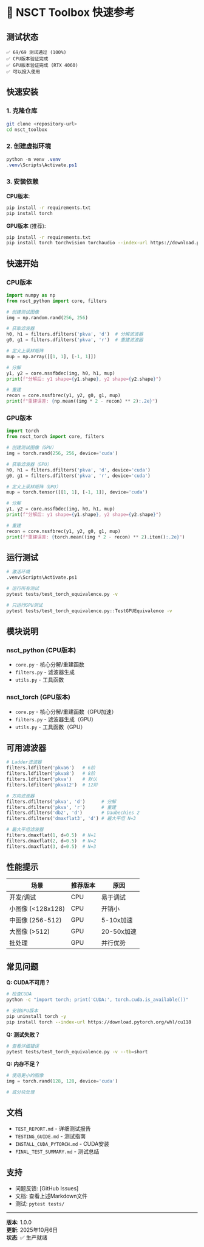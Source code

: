# 🚀 NSCT Toolbox 快速参考

## 测试状态

```
✅ 69/69 测试通过 (100%)
✅ CPU版本验证完成
✅ GPU版本验证完成 (RTX 4060)
✅ 可以投入使用
```

## 快速安装

### 1. 克隆仓库
```bash
git clone <repository-url>
cd nsct_toolbox
```

### 2. 创建虚拟环境
```powershell
python -m venv .venv
.venv\Scripts\Activate.ps1
```

### 3. 安装依赖

**CPU版本**:
```bash
pip install -r requirements.txt
pip install torch
```

**GPU版本** (推荐):
```bash
pip install -r requirements.txt
pip install torch torchvision torchaudio --index-url https://download.pytorch.org/whl/cu118
```

## 快速开始

### CPU版本

```python
import numpy as np
from nsct_python import core, filters

# 创建测试图像
img = np.random.rand(256, 256)

# 获取滤波器
h0, h1 = filters.dfilters('pkva', 'd')  # 分解滤波器
g0, g1 = filters.dfilters('pkva', 'r')  # 重建滤波器

# 定义上采样矩阵
mup = np.array([[1, 1], [-1, 1]])

# 分解
y1, y2 = core.nssfbdec(img, h0, h1, mup)
print(f"分解后: y1 shape={y1.shape}, y2 shape={y2.shape}")

# 重建
recon = core.nssfbrec(y1, y2, g0, g1, mup)
print(f"重建误差: {np.mean((img * 2 - recon) ** 2):.2e}")
```

### GPU版本

```python
import torch
from nsct_torch import core, filters

# 创建测试图像（GPU）
img = torch.rand(256, 256, device='cuda')

# 获取滤波器（GPU）
h0, h1 = filters.dfilters('pkva', 'd', device='cuda')
g0, g1 = filters.dfilters('pkva', 'r', device='cuda')

# 定义上采样矩阵（GPU）
mup = torch.tensor([[1, 1], [-1, 1]], device='cuda')

# 分解
y1, y2 = core.nssfbdec(img, h0, h1, mup)
print(f"分解后: y1 shape={y1.shape}, y2 shape={y2.shape}")

# 重建
recon = core.nssfbrec(y1, y2, g0, g1, mup)
print(f"重建误差: {torch.mean((img * 2 - recon) ** 2).item():.2e}")
```

## 运行测试

```bash
# 激活环境
.venv\Scripts\Activate.ps1

# 运行所有测试
pytest tests/test_torch_equivalence.py -v

# 只运行GPU测试
pytest tests/test_torch_equivalence.py::TestGPUEquivalence -v
```

## 模块说明

### nsct_python (CPU版本)
- `core.py` - 核心分解/重建函数
- `filters.py` - 滤波器生成
- `utils.py` - 工具函数

### nsct_torch (GPU版本)
- `core.py` - 核心分解/重建函数（GPU加速）
- `filters.py` - 滤波器生成（GPU）
- `utils.py` - 工具函数（GPU）

## 可用滤波器

```python
# Ladder滤波器
filters.ldfilter('pkva6')   # 6阶
filters.ldfilter('pkva8')   # 8阶
filters.ldfilter('pkva')    # 默认
filters.ldfilter('pkva12')  # 12阶

# 方向滤波器
filters.dfilters('pkva', 'd')      # 分解
filters.dfilters('pkva', 'r')      # 重建
filters.dfilters('db2', 'd')       # Daubechies 2
filters.dfilters('dmaxflat3', 'd') # 最大平坦 N=3

# 最大平坦滤波器
filters.dmaxflat(1, d=0.5)  # N=1
filters.dmaxflat(2, d=0.5)  # N=2
filters.dmaxflat(3, d=0.5)  # N=3
```

## 性能提示

| 场景 | 推荐版本 | 原因 |
|------|---------|------|
| 开发/调试 | CPU | 易于调试 |
| 小图像 (<128x128) | CPU | 开销小 |
| 中图像 (256-512) | GPU | 5-10x加速 |
| 大图像 (>512) | GPU | 20-50x加速 |
| 批处理 | GPU | 并行优势 |

## 常见问题

**Q: CUDA不可用？**
```bash
# 检查CUDA
python -c "import torch; print('CUDA:', torch.cuda.is_available())"

# 安装GPU版本
pip uninstall torch -y
pip install torch --index-url https://download.pytorch.org/whl/cu118
```

**Q: 测试失败？**
```bash
# 查看详细错误
pytest tests/test_torch_equivalence.py -v --tb=short
```

**Q: 内存不足？**
```python
# 使用更小的图像
img = torch.rand(128, 128, device='cuda')

# 或分块处理
```

## 文档

- `TEST_REPORT.md` - 详细测试报告
- `TESTING_GUIDE.md` - 测试指南
- `INSTALL_CUDA_PYTORCH.md` - CUDA安装
- `FINAL_TEST_SUMMARY.md` - 测试总结

## 支持

- 问题反馈: [GitHub Issues]
- 文档: 查看上述Markdown文件
- 测试: `pytest tests/`

---

**版本**: 1.0.0  
**更新**: 2025年10月6日  
**状态**: ✅ 生产就绪
